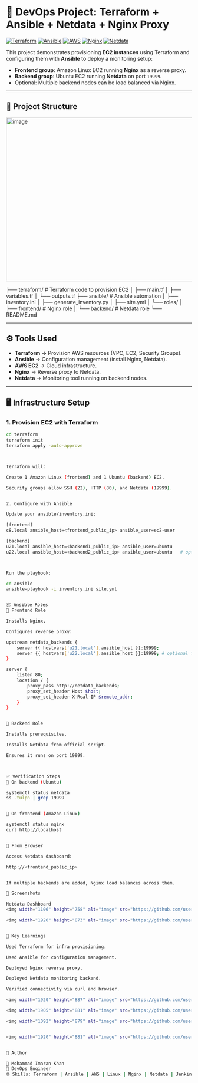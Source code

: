 # 🚀 DevOps Project: Terraform + Ansible + Netdata + Nginx Proxy


[![Terraform](https://img.shields.io/badge/Terraform-623CE4?style=for-the-badge&logo=terraform&logoColor=white)](https://www.terraform.io/)
[![Ansible](https://img.shields.io/badge/Ansible-EE0000?style=for-the-badge&logo=ansible&logoColor=white)](https://www.ansible.com/)
[![AWS](https://img.shields.io/badge/AWS-FF9900?style=for-the-badge&logo=amazon-aws&logoColor=white)](https://aws.amazon.com/)
[![Nginx](https://img.shields.io/badge/Nginx-009639?style=for-the-badge&logo=nginx&logoColor=white)](https://www.nginx.com/)
[![Netdata](https://img.shields.io/badge/Netdata-1DA1F2?style=for-the-badge&logo=netdata&logoColor=white)](https://www.netdata.cloud/)


This project demonstrates provisioning **EC2 instances** using Terraform and configuring them with **Ansible** to deploy a monitoring setup:

- **Frontend group**: Amazon Linux EC2 running **Nginx** as a reverse proxy.
- **Backend group**: Ubuntu EC2 running **Netdata** on port `19999`.
- Optional: Multiple backend nodes can be load balanced via Nginx.

---

## 📂 Project Structure

<img width="507" height="444" alt="image" src="https://github.com/user-attachments/assets/18d82a95-0ec2-406d-b1a2-a6dad443a5f9" />

├── terraform/ # Terraform code to provision EC2
│ ├── main.tf
│ ├── variables.tf
│ └── outputs.tf
├── ansible/ # Ansible automation
│ ├── inventory.ini
│ ├── generate_inventory.py
│ ├── site.yml
│ └── roles/
│ ├── frontend/ # Nginx role
│ └── backend/ # Netdata role
└── README.md



---

## ⚙️ Tools Used

- **Terraform** → Provision AWS resources (VPC, EC2, Security Groups).
- **Ansible** → Configuration management (install Nginx, Netdata).
- **AWS EC2** → Cloud infrastructure.
- **Nginx** → Reverse proxy to Netdata.
- **Netdata** → Monitoring tool running on backend nodes.

---

## 🖥️ Infrastructure Setup

### 1. Provision EC2 with Terraform
```bash
cd terraform
terraform init
terraform apply -auto-approve



Terraform will:

Create 1 Amazon Linux (frontend) and 1 Ubuntu (backend) EC2.

Security groups allow SSH (22), HTTP (80), and Netdata (19999).


2. Configure with Ansible

Update your ansible/inventory.ini:

[frontend]
c8.local ansible_host=<frontend_public_ip> ansible_user=ec2-user

[backend]
u21.local ansible_host=<backend1_public_ip> ansible_user=ubuntu
u22.local ansible_host=<backend2_public_ip> ansible_user=ubuntu   # optional extra backend



Run the playbook:

cd ansible
ansible-playbook -i inventory.ini site.yml


📦 Ansible Roles
🔹 Frontend Role

Installs Nginx.

Configures reverse proxy:

upstream netdata_backends {
    server {{ hostvars['u21.local'].ansible_host }}:19999;
    server {{ hostvars['u22.local'].ansible_host }}:19999; # optional for load balancing
}

server {
    listen 80;
    location / {
        proxy_pass http://netdata_backends;
        proxy_set_header Host $host;
        proxy_set_header X-Real-IP $remote_addr;
    }
}


🔹 Backend Role

Installs prerequisites.

Installs Netdata from official script.

Ensures it runs on port 19999.



✅ Verification Steps
🔹 On backend (Ubuntu)

systemctl status netdata
ss -tulpn | grep 19999


🔹 On frontend (Amazon Linux)

systemctl status nginx
curl http://localhost


🔹 From Browser

Access Netdata dashboard:

http://<frontend_public_ip>


If multiple backends are added, Nginx load balances across them.

📸 Screenshots

Netdata Dashboard
<img width="1106" height="758" alt="image" src="https://github.com/user-attachments/assets/0121222b-4add-4f32-a895-0839d5de3d51" />

<img width="1920" height="873" alt="image" src="https://github.com/user-attachments/assets/ff65c9e2-cd76-475b-acdc-606a4e87e4f1" />


🎯 Key Learnings

Used Terraform for infra provisioning.

Used Ansible for configuration management.

Deployed Nginx reverse proxy.

Deployed Netdata monitoring backend.

Verified connectivity via curl and browser.

<img width="1920" height="887" alt="image" src="https://github.com/user-attachments/assets/2617f13f-a1e8-49bc-bd89-b93fa4987f34" />

<img width="1905" height="881" alt="image" src="https://github.com/user-attachments/assets/1c1c2bf6-5d85-4f7c-b9b7-e73a96cebb88" />

<img width="1092" height="879" alt="image" src="https://github.com/user-attachments/assets/1b40f25f-d544-4cb4-a468-353c3e979bb5" />


<img width="1920" height="881" alt="image" src="https://github.com/user-attachments/assets/9a81707e-6b68-43b8-b376-be825f7fdec2" />


🙌 Author

👤 Mohammad Imaran Khan
💼 DevOps Engineer
🌐 Skills: Terraform | Ansible | AWS | Linux | Nginx | Netdata | Jenkins | Kubernetes | Docker and so on....


